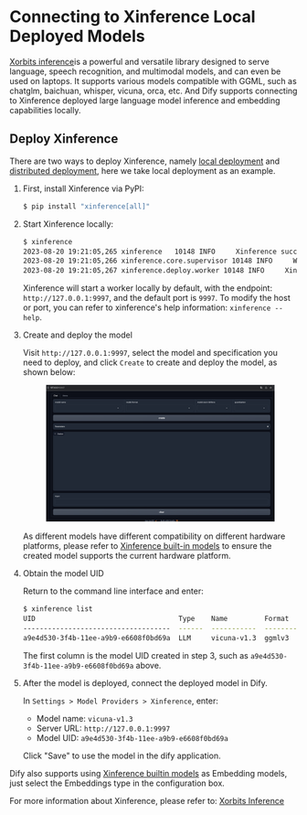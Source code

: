 # Connecting to Xinference Local Deployed Models

[Xorbits inference](https://github.com/xorbitsai/inference)is a powerful and versatile library designed to serve language, speech recognition, and multimodal models, and can even be used on laptops. It supports various models compatible with GGML, such as chatglm, baichuan, whisper, vicuna, orca, etc.
And Dify supports connecting to Xinference deployed large language model inference and embedding capabilities locally.

## Deploy Xinference

There are two ways to deploy Xinference, namely [local deployment](https://github.com/xorbitsai/inference/blob/main/README.md#local) and [distributed deployment](https://github.com/xorbitsai/inference/blob/main/README.md#distributed), here we take local deployment as an example.

1. First, install Xinference via PyPI:

    ```bash
    $ pip install "xinference[all]"
    ```

2. Start Xinference locally:

    ```bash
    $ xinference
    2023-08-20 19:21:05,265 xinference   10148 INFO     Xinference successfully started. Endpoint: http://127.0.0.1:9997
    2023-08-20 19:21:05,266 xinference.core.supervisor 10148 INFO     Worker 127.0.0.1:37822 has been added successfully
    2023-08-20 19:21:05,267 xinference.deploy.worker 10148 INFO     Xinference worker successfully started.
    ```

    Xinference will start a worker locally by default, with the endpoint: `http://127.0.0.1:9997`, and the default port is `9997`.
    To modify the host or port, you can refer to xinference's help information: `xinference --help`.

3. Create and deploy the model

    Visit `http://127.0.0.1:9997`, select the model and specification you need to deploy, and click `Create` to create and deploy the model, as shown below:

    <figure><img src="../../.gitbook/assets/xinference-webpage.png" alt=""><figcaption></figcaption></figure>

    As different models have different compatibility on different hardware platforms, please refer to [Xinference built-in models](https://inference.readthedocs.io/en/latest/models/builtin/index.html) to ensure the created model supports the current hardware platform.

4. Obtain the model UID

    Return to the command line interface and enter:

    ```bash
    $ xinference list
    UID                                   Type    Name         Format      Size (in billions)  Quantization
    ------------------------------------  ------  -----------  --------  --------------------  --------------
    a9e4d530-3f4b-11ee-a9b9-e6608f0bd69a  LLM     vicuna-v1.3  ggmlv3                       7  q2_K
    ```
   
    The first column is the model UID created in step 3, such as `a9e4d530-3f4b-11ee-a9b9-e6608f0bd69a` above.

5. After the model is deployed, connect the deployed model in Dify.

   In `Settings > Model Providers > Xinference`, enter:

   - Model name: `vicuna-v1.3`
   - Server URL: `http://127.0.0.1:9997`
   - Model UID: `a9e4d530-3f4b-11ee-a9b9-e6608f0bd69a`

   Click "Save" to use the model in the dify application.

Dify also supports using [Xinference builtin models](https://github.com/xorbitsai/inference/blob/main/README.md#builtin-models) as Embedding models, just select the Embeddings type in the configuration box.

For more information about Xinference, please refer to: [Xorbits Inference](https://github.com/xorbitsai/inference)